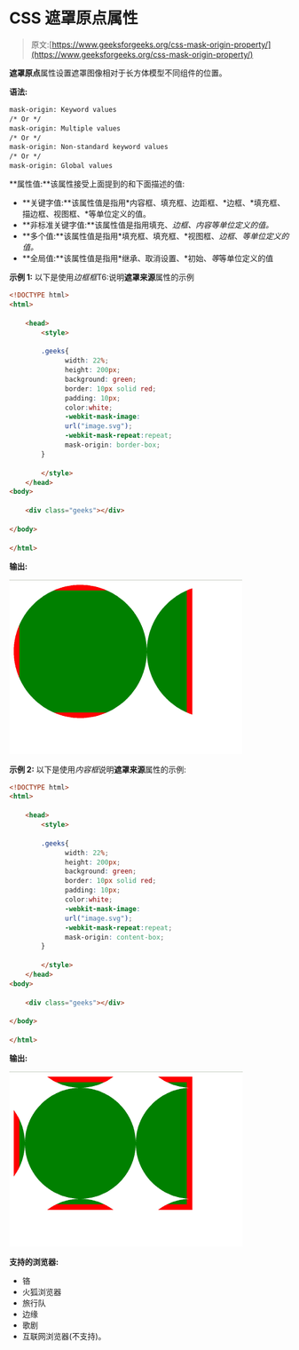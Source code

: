 # CSS 遮罩原点属性

> 原文:[https://www.geeksforgeeks.org/css-mask-origin-property/](https://www.geeksforgeeks.org/css-mask-origin-property/)

**遮罩原点**属性设置遮罩图像相对于长方体模型不同组件的位置。

**语法:**

```html
mask-origin: Keyword values
/* Or */
mask-origin: Multiple values
/* Or */
mask-origin: Non-standard keyword values
/* Or */
mask-origin: Global values
```

**属性值:**该属性接受上面提到的和下面描述的值:

*   **关键字值:**该属性值是指用*内容框、填充框、边距框、*边框、*填充框、描边框、视图框、*等单位定义的值。
*   **非标准关键字值:**该属性值是指用填充、*边框、内容等单位定义的值。*
*   **多个值:**该属性值是指用*填充框、填充框、*视图框、*边框*、*等单位定义的值。*
*   **全局值:**该属性值是指用*继承、取消设置、*初始、*等*等单位定义的值

**示例 1:** 以下是使用*边框框*T6:说明**遮罩来源**属性的示例

```html
<!DOCTYPE html>
<html>

    <head>
        <style>

        .geeks{
              width: 22%;
              height: 200px;
              background: green;
              border: 10px solid red;
              padding: 10px;
              color:white;
              -webkit-mask-image: 
              url("image.svg");
              -webkit-mask-repeat:repeat;
              mask-origin: border-box;        
        }

        </style>
    </head>
<body>

    <div class="geeks"></div>

</body>

</html>
```

**输出:**

![](img/43dafa481fd8143f16b258a3cdbff235.png)

**示例 2:** 以下是使用*内容框*说明**遮罩来源**属性的示例:

```html
<!DOCTYPE html>
<html>

    <head>
        <style>

        .geeks{
              width: 22%;
              height: 200px;
              background: green;
              border: 10px solid red;
              padding: 10px;
              color:white;
              -webkit-mask-image: 
              url("image.svg");
              -webkit-mask-repeat:repeat;
              mask-origin: content-box;        
        }

        </style>
    </head>
<body>

    <div class="geeks"></div>

</body>

</html>
```

**输出:**

![](img/1f06aaec9f6df58035f56e9b2535ccbf.png)

**支持的浏览器:**

*   铬
*   火狐浏览器
*   旅行队
*   边缘
*   歌剧
*   互联网浏览器(不支持)。